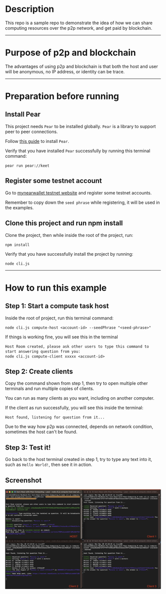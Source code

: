 # Description

This repo is a sample repo to demonstrate the idea of how we can share computing resources over the p2p network, and get paid by blockchain.

---

# Purpose of p2p and blockchain

The advantages of using p2p and blockchain is that both the host and user will be anonymous, no IP address, or identity can be trace.

---

# Preparation before running

## Install Pear

This project needs `Pear` to be installed globally. `Pear` is a library to support peer to peer connections.

Follow [this guide](https://docs.pears.com/guides/getting-started) to install `Pear`.

Verify that you have installed `Pear` successfully by running this terminal command:

```shell
pear run pear://keet
```

## Register some testnet account

Go to [mynearwallet testnet website](https://testnet.mynearwallet.com/) and register some testnet accounts.

Remember to copy down the `seed phrase` while registering, it will be used in the examples.

## Clone this project and run npm install

Clone the project, then while inside the root of the project, run:

```shell
npm install
```

Verify that you have successfully install the project by running:

```shell
node cli.js
```

---

# How to run this example

## Step 1: Start a compute task host

Inside the root of project, run this terminal command:

```shell
node cli.js compute-host <account-id> --seedPhrase "<seed-phrase>"
```

If things is working fine, you will see this in the terminal

```shell
Host Room created, please ask other users to type this command to start answering question from you:
node cli.js compute-client xxxxx <account-id>
```

## Step 2: Create clients

Copy the command shown from step 1, then try to open multiple other terminals and run multiple copies of clients.

You can run as many clients as you want, including on another computer.

If the client as run successfully, you will see this inside the terminal:

```shell
Host found, listening for question from it...
```

Due to the way how p2p was connected, depends on network condition, sometimes the host can't be found.

## Step 3: Test it!

Go back to the host terminal created in step 1, try to type any text into it, such as `Hello World!`, then see it in action.

## Screenshot

![screenshot](./markdown/screenshot.png)
